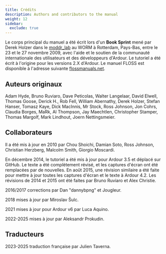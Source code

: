 ```yaml
---
title: Crédits
description: Authors and contributors to the manual
weight: 12
sidebar:
  exclude: true
---
```


Le corps principal du manuel a été écrit lors d'un **Book Sprint** mené par Derek Holzer dans le [moddr_lab](http://moddr.net "moddr_lab @ WORM, Rotterdam") au WORM à Rotterdam, Pays-Bas, entre le 23 et le 27 novembre 2009, avec l'aide et le soutien de la communauté internationale des utilisateurs et des développeurs d'Ardour. 
Le tutoriel a été écrit à l'origine pour les versions 2.X d'Ardour. Le manuel FLOSS est disponible à l'adresse suivante [flossmanuals.net](http://archive.flossmanuals.net/ardour/index.html).

## Auteurs originaux

Adam Hyde, Bruno Ruviaro, Dave Peticolas, Walter Langelaar, David Elwell, Thomas Goose, Derick H., Rob Fell, William Abernathy, Derek Holzer, Stefan Hanser, Tomasz Kaye, Dick MacInnis, Mr Stock, Ross Johnson, Jon Cohrs, Claudia Borges, MaRk, Al Thompson, Jay Maechtlen, Christopher Stamper, Thomas Margolf, Mark Lindhout, Joern Nettingsmeier.

## Collaborateurs

Il a été mis à jour en 2010 par Chou Shoichi, Damian Soto, Ross Johnson, Christian Herzberg, Malcolm Smith, Giorgio Moscardi.

En décembre 2014, le tutoriel a été mis à jour pour Ardour 3.5 et déplacé sur GitHub. Le texte a été complètement révisé, et les captures d'écran ont été remplacées par de nouvelles. En août 2015, une révision similaire a été faite pour mettre à jour toutes les captures d'écran et le texte à Ardour 4.2. Les révisions de 2014 et 2015 ont été faites par Bruno Ruviaro et Alex Christie.

2016/2017 corrections par Dan "dannybpng" et Jougleur.

2018 mises à jour par Miroslav Šulc.

2021 mises à jour pour Ardour v6 par Luca Aquino.

2022-2025 mises à jour par Aleksandr Prokudin.

## Traducteurs

2023-2025 traduction française par Julien Taverna.